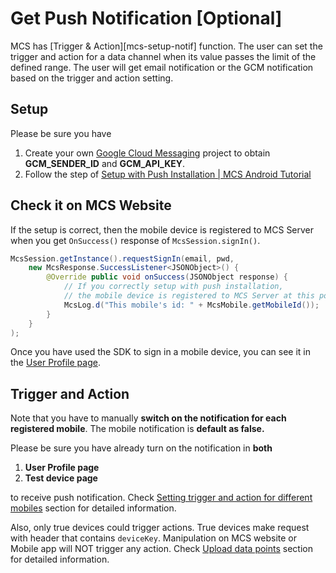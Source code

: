 # Get Push Notification [Optional]

MCS has [Trigger & Action][mcs-setup-notif] function. The user can set the trigger and action for a data channel when its value passes the limit of the defined range. The user will get email notification or the GCM notification based on the trigger and action setting. 

## Setup

Please be sure you have 

1. Create your own [Google Cloud Messaging][gcm] project to obtain **GCM_SENDER_ID** and **GCM_API_KEY**.
2. Follow the step of [Setup with Push Installation | MCS Android Tutorial][sdk-github-push]

## Check it on MCS Website

If the setup is correct, then the mobile device is registered to MCS Server when you get `OnSuccess()` response of `McsSession.signIn()`.

```java
McsSession.getInstance().requestSignIn(email, pwd, 
    new McsResponse.SuccessListener<JSONObject>() {
        @Override public void onSuccess(JSONObject response) {
            // If you correctly setup with push installation, 
            // the mobile device is registered to MCS Server at this point.
            McsLog.d("This mobile's id: " + McsMobile.getMobileId());
        }
    }
);
```

Once you have used the SDK to sign in a mobile device, you can see it in the [User Profile page][mcs-profile].



## Trigger and Action

Note that you have to manually **switch on the notification for each registered mobile**. The mobile notification is **default as false.**

Please be sure you have already turn on the notification in **both**

1. **User Profile page**
2. **Test device page**

to receive push notification. Check [Setting trigger and action for different mobiles][mcs-tutorial-notif] section for detailed information.

Also, only true devices could trigger actions. True devices make request with header that contains `deviceKey`. Manipulation on MCS website or Mobile app will NOT trigger any action. Check [Upload data points][mcs-api] section for detailed information.


[mcs-api]: https://mcs.mediatek.com/resources/latest/api_references/
[mcs-tutorial-notif]: https://mcs.mediatek.com/resources/latest/tutorial/setting_notification
[mcs-profile]: https://mcs.mediatek.com/v2console/console/profile

[sdk-github-push]: https://github.com/Mediatek-Cloud/mcs-sdk-android#b-setup-with-push-installation

[gcm]: https://developers.google.com/cloud-messaging/